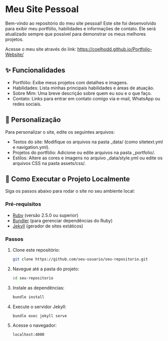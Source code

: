 # Meu Site Pessoal

Bem-vindo ao repositório do meu site pessoal! Este site foi desenvolvido para exibir meu portfólio, habilidades e informações de contato.
Ele será atualizado sempre que possível para demonstrar os meus melhores projetos.

Acesse o meu site através do link: https://coelhodd.github.io/Portfolio-Website/

## ✨ Funcionalidades
* Portfólio: Exibe meus projetos com detalhes e imagens.
* Habilidades: Lista minhas principais habilidades e áreas de atuação.
* Sobre Mim: Uma breve descrição sobre quem eu sou e o que faço.
* Contato: Links para entrar em contato comigo via e-mail, WhatsApp ou redes sociais.

## 🎨 Personalização
Para personalizar o site, edite os seguintes arquivos:

* Textos do site: Modifique os arquivos na pasta _data/ (como sitetext.yml e navigation.yml).
* Projetos do portfólio: Adicione ou edite arquivos na pasta _portfolio/.
* Estilos: Altere as cores e imagens no arquivo _data/style.yml ou edite os arquivos CSS na pasta assets/css/.

## 🚀 Como Executar o Projeto Localmente
Siga os passos abaixo para rodar o site no seu ambiente local:

### Pré-requisitos

- [Ruby](https://www.ruby-lang.org/pt/) (versão 2.5.0 ou superior)
- [Bundler](https://bundler.io/) (para gerenciar dependências do Ruby)
- [Jekyll](https://jekyllrb.com/) (gerador de sites estáticos)

### Passos

1. Clone este repositório:
   ```bash
   git clone https://github.com/seu-usuario/seu-repositorio.git
   ```
2. Navegue até a pasta do projeto:
   ```bash
   cd seu-repositorio
   ```
3. Instale as dependências:
   ```bash
   bundle install
   ```
4. Execute o servidor Jekyll:
   ```bash
   bundle exec jekyll serve
   ```
5. Acesse o navegador:
   ```bash
   localhost:4000
   ```
